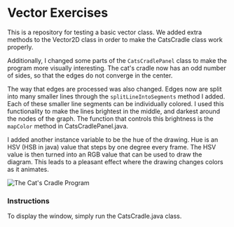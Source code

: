 # Vector Exercises

This is a repository for testing a basic vector class. We added extra methods to the Vector2D class in order to make the CatsCradle class work properly.

Additionally, I changed some parts of the `CatsCradlePanel` class to make the program more visually interesting.
The cat's cradle now has an odd number of sides, so that the edges do not converge in the center.

The way that edges are processed was also changed. Edges now are split into many smaller lines through the `splitLineIntoSegments` method I added. Each of these smaller line segments can be individually colored. I used this functionality to make the lines brightest in the middle, and darkest around the nodes of the graph. The function that controls this brightness is the `mapColor` method in CatsCradlePanel.java.

I added another instance variable to be the hue of the drawing. Hue is an HSV (HSB in java) value that steps by one degree every frame. The HSV value is then turned into an RGB value that can be used to draw the diagram. This leads to a pleasant effect where the drawing changes colors as it animates.

![The Cat's Cradle Program](/images/Example.png)

### Instructions

To display the window, simply run the CatsCradle.java class.
